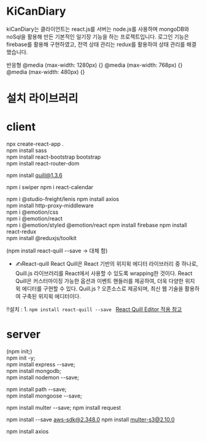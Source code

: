 ﻿# KiCanDiary
kiCanDiary는 클라이언트는 react.js를 서버는 node.js를 사용하며 mongoDB와 noSql을 활용해 만든 기본적인 일기장 기능을 하는 프로젝트입니다.
로그인 기능은 firebase를 활용해 구현하였고, 전역 상태 관리는 redux를 활용하여 상태 관리를 해결했습니다. 

반응형
@media (max-width: 1280px) {}
@media (max-width: 768px) {}
@media (max-width: 480px) {}

# 설치 라이브러리
# client

npx create-react-app .  
npm install sass  
npm install react-bootstrap bootstrap  
npm install react-router-dom

npm install quill@1.3.6

npm i swiper
npm i react-calendar

npm i @studio-freight/lenis
npm install axios  
npm install http-proxy-middleware  
npm i @emotion/css  
npm i @emotion/react  
npm i @emotion/styled @emotion/react
npm install firebase
npm install react-redux  
npm install @reduxjs/toolkit

(npm install react-quill --save -> 대체 함)

-   ✍️React-quill
    React Quill은 React 기반의 위지윅 에디터 라이브러리 중 하나로, Quill.js 라이브러리를 React에서 사용할 수 있도록 wrapping한 것이다.
    React Quill은 커스터마이징 가능한 옵션과 이벤트 핸들러를 제공하여, 더욱 다양한 위지윅 에디터를 구현할 수 있다.
    Quill.js ? 오픈소스로 제공되며, 최신 웹 기술을 활용하여 구축된 위지윅 에디터이다.

‼️설치 : 1. `npm install react-quill --save `
[React Quill Editor 적용 참고](https://velog.io/@mingle_1017/React-Quill-Editor%EC%9D%84-%EC%A0%81%EC%9A%A9%ED%95%B4%EB%B3%B4%EC%9E%90)

# server

(npm init;)  
npm init -y;  
npm install express --save;  
npm install mongodb;  
npm install nodemon --save;

npm install path --save;  
npm install mongoose --save;

npm install multer --save;
npm install request

npm install --save aws-sdk@2.348.0
npm install multer-s3@2.10.0

npm install axios

